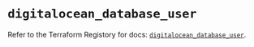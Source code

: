 # `digitalocean_database_user`

Refer to the Terraform Registory for docs: [`digitalocean_database_user`](https://www.terraform.io/docs/providers/digitalocean/r/database_user).
